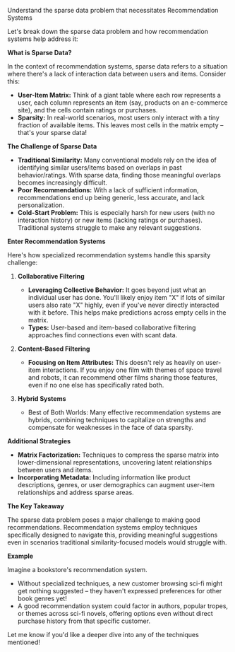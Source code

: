 
Understand the sparse data problem that necessitates Recommendation Systems

Let's break down the sparse data problem and how recommendation systems help address it:

**What is Sparse Data?**

In the context of recommendation systems, sparse data refers to a situation where there's a lack of interaction data between users and items. Consider this:

* **User-Item Matrix:** Think of a giant table where each row represents a user, each column represents an item (say, products on an e-commerce site), and the cells contain ratings or purchases.
* **Sparsity:** In real-world scenarios, most users only interact with a tiny fraction of available items.  This leaves most cells in the matrix empty – that's your sparse data!

**The Challenge of Sparse Data**

* **Traditional Similarity:** Many conventional models rely on the idea of identifying similar users/items based on overlaps in past behavior/ratings. With sparse data, finding those meaningful overlaps becomes increasingly difficult.
* **Poor Recommendations:** With a lack of sufficient information,  recommendations end up being generic, less accurate, and lack personalization.
* **Cold-Start Problem:** This is especially harsh for new users (with no interaction history) or new items (lacking ratings or purchases). Traditional systems struggle to make any relevant suggestions.

**Enter Recommendation Systems**

Here's how specialized recommendation systems handle this sparsity challenge:

1. **Collaborative Filtering**

   * **Leveraging Collective Behavior:**  It goes beyond  just what an individual user has done. You'll likely enjoy item "X"  if lots of  similar users also rate "X"  highly, even if you've never directly interacted with  it before. This helps make predictions across empty cells in the matrix.
   * **Types:** User-based and item-based collaborative filtering approaches  find connections even with scant data.

2. **Content-Based Filtering**

   * **Focusing on Item Attributes:** This doesn't  rely as heavily on user-item interactions. If you enjoy one film with themes of space travel and robots, it can recommend other films sharing those features, even if no one else has specifically rated both.

3. **Hybrid Systems**

   * Best of Both Worlds: Many effective recommendation systems are hybrids, combining techniques to capitalize on strengths and compensate for weaknesses in the face of data sparsity.

**Additional Strategies**

* **Matrix Factorization:** Techniques to compress the sparse matrix into lower-dimensional representations, uncovering latent relationships between users and items.
* **Incorporating Metadata:** Including information like product descriptions, genres, or user demographics can augment user-item relationships and address sparse areas.

**The Key Takeaway**

The sparse data problem poses a major challenge to making good recommendations. Recommendation systems employ techniques specifically designed to navigate this, providing meaningful suggestions even in scenarios traditional similarity-focused models would struggle with.

**Example**

Imagine a bookstore's recommendation system. 

* Without specialized techniques,  a new customer browsing sci-fi might get nothing suggested – they haven't expressed preferences for other book genres yet!
* A good recommendation system could  factor in authors, popular tropes, or themes across sci-fi novels, offering options even without direct purchase history from that specific customer.

Let me know if you'd like a deeper dive into any of the techniques mentioned! 
